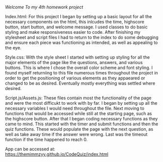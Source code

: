 *Welcome To my 4th homework project*

Index.html:
For this project I began by setting up a basic layout for all the necessary components on the html, this inlcudes the time, highscore button, start button, and welcome message. I used classes to do basic styling and make responsiveness easier to code. After finishing my stylesheet and script files I had to return to the index to do some debugging and ensure each piece was functioning as intended, as well as appealing to the eye.

Style.css:
With the style sheet I started with setting up styling for all the major elements of the page like the questions, answers, and various buttons. This is where I chose the overall color scheme and font styling. I found myself returniing to this file numerous times throughout the project in order to get the positioning of various elements as they appaeared or changed to be as desired. Eventually mostly everything was settled where desired.

Script.js/Assets.js:
These files contain most the functionality of the page and were the most difficukt to work with by far. I began by setting up all the necessary variables I would need throughout the file. Next moving to functions that would be accessed while still at the starting page, such as the highscore button. After that I began coding necessary functions as they came to mind. This started with the timer and submit functions and then the quiz functions. These would populate the page with the next question, as well as take away time if the answer were wrong. Last was the timeout function if the time happened to reach 0.

App can be accessed at: https://themimmzyy.github.io/CodeQuiz/index.html